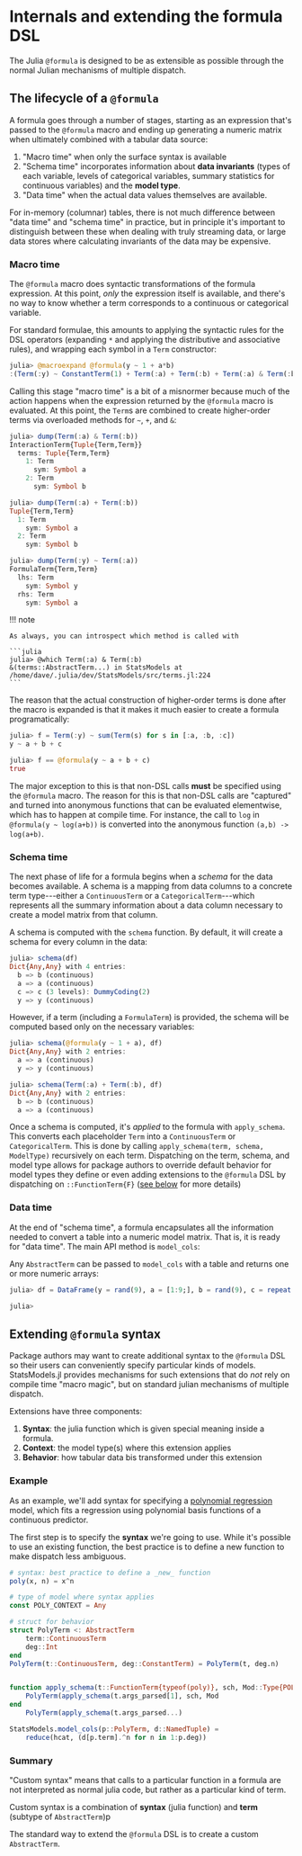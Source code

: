 # Internals and extending the formula DSL

The Julia `@formula` is designed to be as extensible as possible through the
normal Julian mechanisms of multiple dispatch.





## The lifecycle of a `@formula`

A formula goes through a number of stages, starting as an
expression that's passed to the `@formula` macro and ending up generating a
numeric matrix when ultimately combined with a tabular data source:

1. "Macro time" when only the surface syntax is available
2. "Schema time" incorporates information about **data invariants** (types of each
   variable, levels of categorical variables, summary statistics for continuous
   variables) and the **model type**.
3. "Data time" when the actual data values themselves are available.

For in-memory (columnar) tables, there is not much difference between "data
time" and "schema time" in practice, but in principle it's important to
distinguish between these when dealing with truly streaming data, or large data
stores where calculating invariants of the data may be expensive.

### Macro time

The `@formula` macro does syntactic transformations of the formula expression.
At this point, _only_ the expression itself is available, and there's no way to
know whether a term corresponds to a continuous or categorical variable.

For standard formulae, this amounts to applying the syntactic rules for the DSL
operators (expanding `*` and applying the distributive and associative rules),
and wrapping each symbol in a `Term` constructor:

```julia
julia> @macroexpand @formula(y ~ 1 + a*b)
:(Term(:y) ~ ConstantTerm(1) + Term(:a) + Term(:b) + Term(:a) & Term(:b))
```

Calling this stage "macro time" is a bit of a misnormer because much of the
action happens when the expression returned by the `@formula` macro is
evaluated.  At this point, the `Term`s are combined to create higher-order terms
via overloaded methods for `~`, `+`, and `&`:

```julia
julia> dump(Term(:a) & Term(:b))
InteractionTerm{Tuple{Term,Term}}
  terms: Tuple{Term,Term}
    1: Term
      sym: Symbol a
    2: Term
      sym: Symbol b

julia> dump(Term(:a) + Term(:b))
Tuple{Term,Term}
  1: Term
    sym: Symbol a
  2: Term
    sym: Symbol b

julia> dump(Term(:y) ~ Term(:a))
FormulaTerm{Term,Term}
  lhs: Term
    sym: Symbol y
  rhs: Term
    sym: Symbol a
```

!!! note
    
    As always, you can introspect which method is called with

    ```julia
    julia> @which Term(:a) & Term(:b)
    &(terms::AbstractTerm...) in StatsModels at /home/dave/.julia/dev/StatsModels/src/terms.jl:224
    ```

The reason that the actual construction of higher-order terms is done after the
macro is expanded is that it makes it much easier to create a formula
programatically:

```julia
julia> f = Term(:y) ~ sum(Term(s) for s in [:a, :b, :c])
y ~ a + b + c

julia> f == @formula(y ~ a + b + c)
true
```

The major exception to this is that non-DSL calls **must** be specified using
the `@formula` macro.  The reason for this is that non-DSL calls are "captured"
and turned into anonymous functions that can be evaluated elementwise, which has
to happen at compile time.  For instance, the call to `log` in `@formula(y ~
log(a+b))` is converted into the anonymous function `(a,b) -> log(a+b)`.

### Schema time

The next phase of life for a formula begins when a _schema_ for the data becomes
available.  A schema is a mapping from data columns to a concrete term
type---either a `ContinuousTerm` or a `CategoricalTerm`---which represents all
the summary information about a data column necessary to create a model matrix
from that column.

A schema is computed with the `schema` function.  By default, it will create a
schema for every column in the data:

```julia
julia> schema(df)
Dict{Any,Any} with 4 entries:
  b => b (continuous)
  a => a (continuous)
  c => c (3 levels): DummyCoding(2)
  y => y (continuous)
```

However, if a term (including a `FormulaTerm`) is provided, the schema will be
computed based only on the necessary variables:

```julia
julia> schema(@formula(y ~ 1 + a), df)
Dict{Any,Any} with 2 entries:
  a => a (continuous)
  y => y (continuous)

julia> schema(Term(:a) + Term(:b), df)
Dict{Any,Any} with 2 entries:
  b => b (continuous)
  a => a (continuous)
```

Once a schema is computed, it's _applied_ to the formula with `apply_schema`.
This converts each placeholder `Term` into a `ContinuousTerm` or
`CategoricalTerm`.  This is done by calling `apply_schema(term, schema,
ModelType)` recursively on each term.  Dispatching on the term, schema, and
model type allows for package authors to override default behavior for model
types they define or even adding extensions to the `@formula` DSL by dispatching
on `::FunctionTerm{F}` ([see below](#Extending-@formula-syntax-1) for more
details)

### Data time

At the end of "schema time", a formula encapsulates all the information needed
to convert a table into a numeric model matrix.  That is, it is ready for "data
time".  The main API method is `model_cols`:


Any `AbstractTerm` can be passed to `model_cols` with a table and returns one or
more numeric arrays:

```julia
julia> df = DataFrame(y = rand(9), a = [1:9;], b = rand(9), c = repeat(["a","b","c"], 3));

julia> 
```


## Extending `@formula` syntax

Package authors may want to create additional syntax to the `@formula` DSL so
their users can conveniently specify particular kinds of models.  StatsModels.jl
provides mechanisms for such extensions that do _not_ rely on compile time
"macro magic", but on standard julian mechanisms of multiple dispatch.

Extensions have three components:
1. **Syntax**: the julia function which is given special meaning inside a formula.
2. **Context**: the model type(s) where this extension applies
3. **Behavior**: how tabular data bis transformed under this extension

### Example

As an example, we'll add syntax for specifying a [polynomial
regression](https://en.wikipedia.org/wiki/Polynomial_regression) model, which
fits a regression using polynomial basis functions of a continuous predictor.

The first step is to specify the **syntax** we're going to use.  While it's
possible to use an existing function, the best practice is to define a new
function to make dispatch less ambiguous.

```julia
# syntax: best practice to define a _new_ function
poly(x, n) = x^n

# type of model where syntax applies
const POLY_CONTEXT = Any

# struct for behavior
struct PolyTerm <: AbstractTerm
    term::ContinuousTerm
    deg::Int
end
PolyTerm(t::ContinuousTerm, deg::ConstantTerm) = PolyTerm(t, deg.n)


function apply_schema(t::FunctionTerm{typeof(poly)}, sch, Mod::Type{POLY_CONTEXT})
    PolyTerm(apply_schema(t.args_parsed[1], sch, Mod
end
    PolyTerm(apply_schema(t.args_parsed...)

StatsModels.model_cols(p::PolyTerm, d::NamedTuple) =
    reduce(hcat, (d[p.term].^n for n in 1:p.deg))

```

### Summary

"Custom syntax" means that calls to a particular function in a formula are
not interpreted as normal julia code, but rather as a particular kind of term.

Custom syntax is a combination of **syntax** (julia function) and **term**
(subtype of `AbstractTerm`)p

The standard way to extend the `@formula` DSL is to create a custom
`AbstractTerm`.


